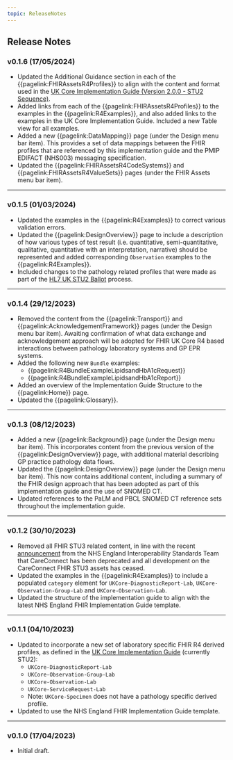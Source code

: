 ```yaml
---
topic: ReleaseNotes
---
```

## Release Notes

### v0.1.6 (17/05/2024)

* Updated the Additional Guidance section in each of the {{pagelink:FHIRAssetsR4Profiles}} to align with the content and format used in the [UK Core Implementation Guide (Version 2.0.0 - STU2 Sequence)](https://simplifier.net/guide/uk-core-implementation-guide-stu2?current).
* Added links from each of the {{pagelink:FHIRAssetsR4Profiles}} to the examples in the {{pagelink:R4Examples}}, and also added links to the examples in the UK Core Implementation Guide. Included a new Table view for all examples.
* Added a new {{pagelink:DataMapping}} page (under the Design menu bar item). This provides a set of data mappings between the FHIR profiles that are referenced by this implementation guide and the PMIP EDIFACT (NHS003) messaging specification.   
* Updated the {{pagelink:FHIRAssetsR4CodeSystems}} and {{pagelink:FHIRAssetsR4ValueSets}} pages (under the FHIR Assets menu bar item).

---

### v0.1.5 (01/03/2024)

* Updated the examples in the {{pagelink:R4Examples}} to correct various validation errors.
* Updated the {{pagelink:DesignOverview}} page to include a description of how various types of test result (i.e. quantitative, semi-quantitative, qualitative, quantitative with an interpretation, narrative) should be represented and added corresponding `Observation` examples to the {{pagelink:R4Examples}}.
* Included changes to the pathology related profiles that were made as part of the [HL7 UK STU2 Ballot](https://confluence.hl7.org/pages/viewpage.action?pageId=175611042) process.

---

### v0.1.4 (29/12/2023)

* Removed the content from the {{pagelink:Transport}} and {{pagelink:AcknowledgementFramework}} pages (under the Design menu bar item). Awaiting confirmation of what data exchange and acknowledgement approach will be adopted for FHIR UK Core R4 based interactions between pathology laboratory systems and GP EPR systems.
* Added the following new `Bundle` examples:
    * {{pagelink:R4BundleExampleLipidsandHbA1cRequest}}
    * {{pagelink:R4BundleExampleLipidsandHbA1cReport}}
* Added an overview of the Implementation Guide Structure to the {{pagelink:Home}} page.
* Updated the {{pagelink:Glossary}}.

---

### v0.1.3 (08/12/2023)

* Added a new {{pagelink:Background}} page (under the Design menu bar item). This incorporates content from the previous version of the {{pagelink:DesignOverview}} page, with additional material describing GP practice pathology data flows. 
* Updated the {{pagelink:DesignOverview}} page (under the Design menu bar item). This now contains additional content, including a summary of the FHIR design approach that has been adopted as part of this implementation guide and the use of SNOMED CT.
* Updated references to the PaLM and PBCL SNOMED CT reference sets throughout the implementation guide.

---

### v0.1.2 (30/10/2023)

* Removed all FHIR STU3 related content, in line with the recent [announcement](https://simplifier.net/organization/hl7uk/news/151) from the NHS England Interoperability Standards Team that CareConnect has been deprecated and all development on the CareConnect FHIR STU3 assets has ceased.
* Updated the examples in the {{pagelink:R4Examples}} to include a populated `category` element for `UKCore-DiagnosticReport-Lab`, `UKCore-Observation-Group-Lab` and `UKCore-Observation-Lab`.
* Updated the structure of the implementation guide to align with the latest NHS England FHIR Implementation Guide template.

---

### v0.1.1 (04/10/2023)

* Updated to incorporate a new set of laboratory specific FHIR R4 derived profiles, as defined in the [UK Core Implementation Guide](https://simplifier.net/guide/ukcoreversionhistory/home?version=current) (currently STU2):
    * `UKCore-DiagnosticReport-Lab`
    * `UKCore-Observation-Group-Lab`
    * `UKCore-Observation-Lab`
    * `UKCore-ServiceRequest-Lab` 
    * Note: `UKCore-Specimen` does not have a pathology specific derived profile.
* Updated to use the NHS England FHIR Implementation Guide template.

---

### v0.1.0 (17/04/2023)

* Initial draft.